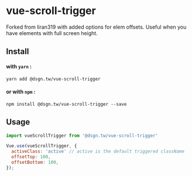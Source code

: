 # vue-scroll-trigger
Forked from liran319 with added options for elem offsets. Useful when you have elements with full screen height.

## Install

#### with `yarn` :
`yarn add @dsgn.tw/vue-scroll-trigger`

#### or with `npm` :
`npm install @dsgn.tw/vue-scroll-trigger --save`

## Usage

```javascript
import vueScrollTrigger from '@dsgn.tw/vue-scroll-trigger'

Vue.use(vueScrollTrigger, {
  activeClass: 'active' // active is the default triggered className
  offsetTop: 100,
  offsetBottom: 100,
});
```
